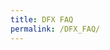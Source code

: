 ```yaml
---
title: DFX FAQ
permalink: /DFX_FAQ/
---
```


<!-- This page contains the most frequently asked questions about DFX.swiss. Please note that this page is a community page maintained by the community and not by DFX itself.

## General questions

### Will I receive an overview of all transactions, including fees that I have made with the Decentralized Finance Exchange during the year?

Yes, you can get a transaction overview of the DFX Services (staking, buying & selling via fiat and referral rewards).

You can choose between two options on the payment page under transaction history.

- csv format as download (cointracking compatible) and
- API for cointracking (read only API)

Important: Disable pop-up blockers!
[center\|thumb](/File:DFX_API_for_Cointracking.jpg "wikilink")

As soon as the service is available also for OnChain data, that will be
the next milestone. So feel free to follow our project progress on our
[Twitter](https://twitter.com/DFX_Swiss)-Channel.

### Can the above overview of all transactions be used for the tax office?

Yes.

### What are DeFi assets?

DeFi is the abbreviation for "Decentralized Finance." The term is
generally used to describe all applications that offer financial
services based on decentralized blockchain technology. Applications
include decentralized equities or lending. In general, DeFi assets are
all typical financial services of the conventional financial world, such
as stock trading, which can now be carried out in a decentralized
manner, i.e. without a central authority.  The DeFi-Assets, which will
be tradable with us, are assets on the DeFiChain. If you want to have a
detailed overview of the currently tradable DeFi-Assets, please have a
look at the DeFiChain homepage: [DeFiChain
DEX](https://defichain.com/dex/)

### What are DeFi assets? Are additional cryptocurrencies offered?

DeFi assets in our context are all tokens, decentralized shares,
liquidity tokens, etc. that are tradable on DeFichain. Thus, it will be
possible to acquire all these assets through our service directly and
without any detours via bank transfer. DeFi assets and cryptocurrencies
outside of DeFichain will not be offered. Note: Note that this does not
mean liquidity pools such as DFI-BTC but liquidity tokens representing
these pools.

### Is the service available for corporate customers?

Anyone who can make a SEPA bank transfer may use our service. Therefore,
transfers from corporate accounts are also possible.

### How is the infrastructure operated, how is it secured, what redundancies are built in?

The IT infrastructure is operated by a professional provider, regularly
monitored and secured.

### How is the service protected against fraud or deception?

Fraud and deception in the financial sector is summarized as money
laundering. The company is regulated in Switzerland and complies with
all applicable laws. We are therefore obliged to use all information
available to us about the user to detect irregularities or anomalies in
the user's behavior. For example, if someone buys and sells at the same
time.

### Is there already a website?

Yes: [Decentralized Finance Exchange](https://dfx.swiss/)

### Through which platforms and wallets will the service be able to be used?

Payments will be processed via our payment page. To do this, the user
must log in there with their wallet and a signature. We plan to
integrate all wallets, i.e. both the DeFiChain app (full node) and all
mobile wallets (light wallets), into our service.

### Can I contribute to the project?

Yes, visit us on [GitHub](https://github.com/DeFiChange) or contact us
on [Telegram](https://t.me/DFXswiss) if you want to collaborate with us.

### What is the risk of regulatory hurdles preventing implementation?

There is always that risk. We work with the most reputable law firm in
Switzerland to keep this risk as low as possible.

### What is the role of the employees in the team?

As in any small start-up, each team member takes on different roles and
tasks. Currently, our main tasks are development (API, homepage and
payment), the legal work that a business model in DeFi requires, and
marketing. Here you can find more information about our team:
<https://dfx.swiss/en/about/>

### Why is my bank contacting me?

It may well happen that your bank contacts you or has rejected a
transfer to our service. This is to protect the customer, as fraud or
other criminal activities are suspected. In this case, it is advisable
to contact your bank to confirm that you are aware of where you are
transferring the money so that your bank will release the payment.

### My bank does not support weekly payments. What can I do?

Usually, every bank offers a standing order. If this is not possible,
because you tried it for example via app or via online banking, just
contact your bank or consider switching to another bank. In addition,
you can also create 4 different standing orders, each staggered by one
week, so that one standing order is executed each week.

### What does the schedule look like?

Check out our roadmap for a more detailed overview of our milestones and
goals: [Decentralized Finance Exchange
Roadmap](https://dfx.swiss/#roadmap).

### How do I contact our support or get in touch with the Decentralized Finance Exchange?

You can contact our support via our social media channels,
[Twitter](https://twitter.com/DFX_Swiss) and
[Telegram](https://t.me/DFXswiss). You can also contact us via email:
support@dfx.swiss

### What currencies are supported by our service?

We accept CHF and EUR. For transactions exceeding CHF 50,000,
alternative currencies are also accepted by arrangement. Please contact
our support: support@dfx.swiss

### Is our service also available for Cake DeFi or other providers?

Our API interface is open source and freely available to any party. Any
platform can incorporate our service without having to ask us for
permission. All that is required is that they adhere to our standards.
Thus, whether Cake DeFi or other providers will integrate our service is
out of our hands.

### Will other payment systems be offered as well?

Yes, we are already working on integrating as many widely used payment
systems as possible. We consider the introduction of other payment
systems to be essential and therefore want to enable credit card
payments in particular. Apple Pay and Google Pay will also be introduced
in the future. The next payment system that we will integrate alongside
the SEPA payment system will be credit card payments. Take a look at our
[roadmap](https://dfx.swiss/#roadmap) for this as well. With the
accepted CFP, we can now additionally strengthen our efforts and
accelerate the introduction of further payment systems.

### Is DFX regulated?

Yes. The regulation can be checked
[here](https://www.finma.ch/en/authorisation/self-regulatory-organisations-sros/sro-member-search/).
[none\|thumb\|regulation](/File:Regulation.png "wikilink")

## Step-by-Step Instruction

<big>**DFX – Your first steps**</big>

You would like to buy \$DFI and other DefiChain tokens (e.g. dBTC, dETH)
via a simple SEPA bank transfer and have them sent directly into your
wallet? We explain in three steps, how easy it is to make your
traditional bank account “crypto-fit”.

**You are not using DFX smartphone wallet yet?**

**What do you need?**

- Your smartphone
- Paper and pencil
- Your IBAN of your bank account from which you would like to do the
  bank transfer

**STEP 1: Install the app and create a wallet**

Go to your app store (Google or Apple) and install the DFX Swiss app
from DFX AG on your smartphone

[link=<https://apps.apple.com/app/id1582633093>](/File:App_apple.png "wikilink")
[link=<https://play.google.com/store/apps/details?id=com.defichain.app.dfx>](/File:App_google.png "wikilink")

**Open the app and set up your DFX wallet:**

Select "CREATE A NEW WALLET"

[400x400px](/File:01_CREATE_A_NEW_WALLET.jpg "wikilink")

Confirm and show the seed (24 words)

[400x400px](/File:03_show_24_words.jpg "wikilink")

Write down the 24 words manually on a piece of paper. These words MUST
be kept secretly and kept safely!

[400x400px](/File:04_the_24_words_1.jpg "wikilink")

Confirm the selected words to check whether the words have really been
written down

[400x400px](/File:06_words_confirm.jpg "wikilink")

Set also a 6-digit password for your wallet and confirm the password

[400x400px](/File:07_set_amd_confirm_passwords.jpg "wikilink")

**Done**, the wallet is created and ready for use. The network must be
set on "MainNet" (under balances), so that you are connected to the
correct DeFiChain network.

Initially, only DFI (UTXO) and DFI (Token) are displayed in your wallet
overview. As soon as you have made a 1st investment in other DeFiChain
assets (e.g. dBTC or dETH) with DFX, these assets will also be displayed
in the balance overview.

Side note: DST tokens include dBTC, dETH, dLTC, dDOGE, dUSDT, dUSDC.

[400x400px](/File:Dfx_en.png "wikilink")

**STEP 2: Create payment routes for the purchase of \$DFI, et cetera**

To do so, click on "Buy & Sell". A browser window opens and you will be
directed to the following page:
[payment.dfx.swiss](http://payment.dfx.swiss). In future, everything
will be possible natively within the DFX app! Enter the ref code and
agree to the terms and conditions. If you don't have a ref code yet, you
can contact us, either in the DFX Telegram Group -
<https://t.me/DFXswiss> - or via:
[contact@dfx.swiss](http://contact@dfx.swiss). It can occur on Android
devices that the browser window of the payment page does not open. In
this case, you have to go to your DFX Wallet in the Android settings and
change the default browser there, e.g. to Google Chrome.

Once you have opened the payment page, click the red "BUY" button and

[400x400px](/File:Buy1.png "wikilink")

[400x400px](/File:Buy2.png "wikilink")

Select your desired token for the buy route. For each asset or each
coin, you have to create a separate buy route related to different
payment purposes, if you want to purchase the respective asset.

Link the selected buy route with your IBAN

[400x400px](/File:Buy3.png "wikilink")

Enter and save the IBAN of your bank account from which you want to
transfer funds to DFX. You will now receive a payment purpose for the
respective buy route (different for each DeFiChain asset!). Buy routes
can be created and deleted anytime! If a transfer has already been made
with the associated payment purpose, this is stored in our system, even
if the buy route has been deleted afterwards.

[400x400px](/File:Buy4.png "wikilink")

**STEP 3: Your first purchase via SEPA bank transfer**

Open your online banking and transfer funds to the DFX bank account
(bank details below) via a SEPA bank transaction including the payment
purpose of the associated DeFiChain asset. DFX's bank details are:

*Remittent: DFX AG*

*IBAN: CH68 0857 3177 9752 0181 4*

*BIC: MAEBCHZZ*

*Purpose of payment: "Enter the purpose of payment of the associated
DeFiChain asset here"*

*Address: Bahnhofstrasse 7, 6300 Zug, Switzerland*

Lean back and wait for the money arriving at DFX to be processed and
transferred into your DFX smartphone wallet. Furthermore, you can
regularly invest in \$DFI & Co. by setting up a standing order in your
online banking using DCA (Dollar Cost Averaging).

**Please note that only deposits UP TO EUR 900 are KYC-free. For amounts
over EUR 900 you have to go through our full KYC process! Transfers over
900 EUR without completed KYC will be automatically returned!**

Enjoy the DFX service!

### Create second wallet address (e.g. for company accounts)

Create a second wallet address that you can easily manage in parallel
with your first wallet address. This can either be for your company, if
you have already created a private wallet, or for another family member.

Open your wallet and select the "Switch" button in the upper left
corner.

[240px](/File:Second_walletadress-1.jpg "wikilink")

Now select "Create wallet address".

[240px](/File:Second_walletadress-2.jpg "wikilink")

Now you can easily switch back and forth between your two wallets using
the "Switch" button.

[240px](/File:Second_walletadress-3.jpg "wikilink")

Now click the "Buy, Sell & Staking" button on your new wallet address,
which will redirect you to the payment page.

The further steps are identical to the creation of your first wallet.
You can now enter all data individually and independently of your first
wallet address and, for example, verify your company wallet with DFX.

If you want to link the second wallet address to your first one, you can
easily do so by making a purchase on your second wallet address with the
same IBAN that you used to make a purchase on your first wallet address.
This way, the user data of your first address will automatically be
stored at the second address. It is only important that you buy and not
sell and that you do this with the same IBAN that is also stored at your
first address.

## User-relevant questions & KYC process

### Who is authorized to use our service?

The service can be used by anyone who can make a SEPA transfer to
Switzerland, because the company is registered in Switzerland. SEPA is a
European payment system supported by practically all banks in European
countries. However, we plan to add credit cards and other payment
options later. The CFP approved by the Masternodes will help us to
integrate other payment systems faster.

### Up to what limit is the service KYC free?

The service can be used up to CHF 1000 or € 900 per day or CHF 100,000
or € 90,000 per year without any KYC process.

### Is a KYC process still offered? What happens if I want to invest more than 1000 CHF or 900 € per day or if I exceed the annual limit?

Yes, as soon as you exceed the above mentioned limit, a KYC process will
be required. We recommend that our customers first perform a small test
transaction in order to get familar with the service and how it works.
After the first successful transaction, the option of personal
verification (KYC) in the app will be available.

### Does the calendar year or one year from my first transfer count for the annual cap at which one can freely invest KYC?

The calendar year counts. However, it should be noted that bank
transactions are also KYC-free only on weekdays and to a maximum of 1000
CHF or 900 € per day. Therefore, it takes about 140 days anyway (100
transactions in total in 20 weeks; 1 transaction per business day) until
you have used the full transaction volume KYC-free. For example, it is
possible to invest CHF 200,000 KYC-free with one transaction per
business day if this is split evenly over two fiscal years.

### What is AML information?

AML stands for "Anti Money Laundering" and aims to combat money
laundering. Therefore, every financial intermediary is obliged to ensure
the monitoring and compliance with the applicable money laundering laws,
mostly through an AML compliance officer.

### What customer information is provided by the Decentralized Finance Exchange to comply with AML regulations?

We are required to provide the information that a customer leaves
through a transaction to our business account through their IBAN to the
participating banks. Through the IBAN, the associated name and address
of this person becomes visible.

### How or what happens to your data at the Decentralized Finance Exchange?

First, we store a route with your legacy address (your blockchain
address) (Ex. of a route: Legacy address XY exchanges from EUR to DFI).
This makes it possible to run a savings plan through a bank standing
order, so our API can match the information and allocate your money to
your wallet at the end. In addition, all completed transactions are
stored to allow the later creation of tax overviews or a transaction
history.

### Which countries are currently not (yet) able to use the service?

Countries where SEPA transfers are not possible are initially excluded
from our service until credit card payments are integrated.

## Step-by-Step Instruction KYC Process

[800px](/File:KYC_EN.jpg "wikilink")

Do you want to deposit or withdraw more than €900 per day with DFX? Here
we guide you through the identification process (KYC = Know Your
Customer) to increase your limit. There are several steps involved.

First, access your personal DFX.swiss payment page with the DFX Wallet
via "Buy, Sell & Staking".

<u>Attention IOs users</u>: Make sure that you set Safari as your
default browser for the subsequent AutoIdent: [alt=AutoIdent with IOs -
use
Safari\|center\|400x400px](/File:AutoIdent_-_Safari_EN.png "wikilink")

<big>**Step 1: User Data**</big>

[800px](/File:User_Data_priv.jpg "wikilink")

Before you can increase your limit, you have to enter all user data.

<u>Tip</u>: Since you will receive an SMS to your cell phone in the next
steps, please check your cell phone number again. Otherwise you will not
be able to receive SMS. Also check your email address, as this is also
necessary.

<big>**Step 2: Increase limit**</big>

[800px](/File:Limit_up.jpg "wikilink")

After you have entered your personal data on the payment page, you can
increase deposit limit. To do this, click on the red arrow pointing
upwards.

<big>**Step 3: Legitimation**</big>

[800px](/File:Chatbot_en.jpg "wikilink")

Here you will receive a SMS to your mobile phone number stored in your
personal data (1. request code, 2. enter code). After that, the chatbot
of our KYC service provider (KYC Spider) starts on the payment page. The
chatbot guides you through some questions (e.g. how much to invest). At
the end of the chat, you can exit the chatbot.

INFO: Your DFX KYC status is now in process (chatbot).

<big>**Step 4: Online Identification**</big>

[800px](/File:KYC_ENGLISH_PRIV.jpg "wikilink")

After the successful completion of the chatbot, you will be redirected
to the online identification procedure in the same window on the payment
page. There, you have to prove your identity with the help of a legal
identification document.

**Important**: Only passport is accepted. In case you are citizens of
Schengen area an ID cards might work. Social Security Numbers or
driver's licences are not accepted.

INFO: Your DFX KYC status is now in process (online-identification).

Hint: If the process does not start or you want to continue after an
interruption, please click on the red "refresh" arrow.

<big>**Step 5: Video-Ident process**</big>

[800px](/File:Videoident_en.jpg "wikilink")

The last step is a Video-Ident procedure, to which you are redirected
via the red arrow on the payment page. There, a real person verifies
your identity in a video chat. A legal identification document is
required as well again.

HINT: This step may be omitted if the online ident procedure was already
successful (step 3).

INFO: Your DFX KYC status is now in process (video-identification).

<big>**Step 6: Identification competed**</big>

[800px](/File:KYC_ENGLISH_completed.jpg "wikilink")

When the identification is successfully completed, the status is set to:
Verification completed. Additionally, you receive a confirmation email
from DFX, that the verification is completed.

Now everything is o.k., and you don't have to do anything else. It is
only processed internally. Once this process is completed, your deposit
limit jumps to 90'000 EUR.

HINT: Also important, if you are not happy with your deposit limit of
90'000 EUR, just click the "Increase deposit limit" button again and
enter your desired amount. For this, you'll need to provide additional
information where the funds are coming from and upload a document to
prove the origin of the funds.

Thank you for your confidence in DFX. Feel free to contact us with any
further questions and send a message to
[support@dfx.swiss](http://support@dfx.swiss).

## Step-by-step instruction KYC-Process/Onboarding business accounts

[800px](/File:KYC_ENGLISH_B2B_title.jpg "wikilink")

Corporate clients are close to our hearts at DFX, in particular, and in
order to deliver on our promise to fully verify corporate clients within
1 day, the following steps must be taken.

<big>**Step 1: Creating business wallet**</big>

First, the company must create its own DFX Wallet, which is used
exclusively for commercial purposes. To do this, the DFX Swiss app can
be downloaded from the [App
Store](https://apps.apple.com/app/id1582633093) or [Google Play
Store](https://play.google.com/store/apps/details?id=com.defichain.app.dfx).
After the installation [creating the
wallet](/https://defichain-wiki.com/wiki/DFX_FAQ_EN#Step-by-Step_Instruction "wikilink")
you can access our payment page via the 'Buy & Sell' button in the
balances overview in the wallet.

First, access your personal DFX.swiss payment page with the DFX Wallet
via 'Buy, Sell & Staking'.

<u>Attention IOs users</u>: Make sure that you set Safari as your
default browser for the subsequent Auto-Ident:

[alt=AutoIdent with IOs - use
Safari\|center\|400x400px](/File:AutoIdent_-_Safari_EN.png "wikilink")

<big>**Step 2: Filling out user data**</big>

[800px](/File:KYC_ENGLISH_B2B_user_data.jpg "wikilink")

Before the company can be verified, all user data must be entered.
IMPORTANT: The account type has to be a 'Business Account' in the
drop-down menu at the top. In case of a sole proprietorship, 'Sole
Proprietorship' must be selected. In the Personal Information, the data
of an employee or owner of the company who has authority, must be
entered. This must also be confirmed by a document later on (e.g. an
extract from the Commercial Register or the company's Articles of
Association). In the organization section, the company's data must be
entered. Then click on the 'Save' button below to save the data.

<u>Hint</u>: You will receive a SMS to your cell phone, so please
double-check the mobile number again. Otherwise you will not be able to
receive the SMS to start the verification process. Also check your email
address, as this is also necessary.

<big>**Step 3: Starting verification**</big>

After entering the personal data on the payment page, the deposit limit
can be increased by clicking the red arrow that starts the 1st step of
verification. Since a company account needs to be verified and not an
individual, Swiss authorities require documents that confirm the
authority of the verified person and the ownership structure of the
company. These can be an excerpt from the commercial register, a copy of
the company's articles of incorporation or bylaws, for instance which
can be uploaded. Simply click on the red arrow pointing upwards in the
field 'Your limit' in the user data on the payment page.

[400x400px\|center](/File:Upload_en.png "wikilink")

<big>**Step 4: Chatbot questions**</big>

[800px](/File:Chatbot_en.jpg "wikilink")

A SMS is sent here to your mobile phone number stored in the personal
data (1. request, 2. enter). After that, the chatbot of our KYC service
provider (KYC Spider) starts within the payment page. The chatbot will
guide you through some questions (e.g. how much you wish to invest).
Please fill them out truthfully.

The chatbot can be terminated at the end of the chat. INFO: The DFX KYC
status is now in process (chatbot).

<big>**Step 5: Online identification**</big>

[800px](/File:KYC_ENGLISH_PRIV.jpg "wikilink")

After the successful completion of the chatbot, you will be redirected
to the online identification procedure in the same window on the payment
page. The Online-Ident procedure, in which you prove your identity with
the help of a legal identification document. Only passports and, if
applicable, identity cards (ID) are accepted in the Schengen area. INFO:
The DFX KYC status is now in process (online-identification).

<u>Hint</u>: If the verification is interrupted, the verification can be
resumed at the same point in the process by clicking the round arrow in
the user data in the 'Your Limit' field on the payment page.

<big>**Step 6: Video identification**</big>

[800px](/File:Videoident_en.jpg "wikilink")

The last step is a Video-Ident procedure. The video-ident procedure is
only started if the online-ident procedure was not sufficient. The
Video-Ident procedure can also be accessed via the round arrow in the
user data. A real person verifies the identity in a video chat there. A
legal identification document (passport or ID card) is also required for
this step. NOTE: This step may be omitted if the Online-Ident procedure
has already been successful (step 5). This may occur in some cases, e.g.
if the identification document has not been clearly photographed.

INFO: The DFX KYC status is now in process (video identification).

<big>**Step 7: Identification completed**</big>

[800px](/File:KYC_ENGLISH_completed.jpg "wikilink")

If the verification is completed, the KYC status on the payment page
will be changed to 'Verification completed'. Furthermore, you'll receive
a confirmation mail. The business is now permitted to trade up to 90'000
EUR per year (deposit limit). To further increase the deposit limit, you
can increase the limit by clicking the red arrow in the user data. After
that, you'll enter the desired deposit limit and you are are required to
provide further information regarding the origin of the funds and upload
documents to prove it.

Many thanks for your trust in DFX.

For any further questions or inquiries, please don't hesitate to contact
[business@dfx.swiss](http://business@dfx.swiss) .

## Decentralized stocks

### What are liquidity tokens, decentralized shares, etc.?

Check out the [Crypto
Explained](https://www.youtube.com/channel/UCEUuJuxZUb9sC9r2Xj-7UAw/featured?app=desktop)
YouTube channel for answers to these and many more relevant questions.

### Why does decentralized equity always have to be backed by double the value in DFI?

With synthetic, or artificial, products, it is important that a value is
not created out of thin air. Therefore, even with decentralized shares
on the DeFiChain, the value of the share is always deposited in DFI. Due
to the fact that these reflect the price feed of the real shares listed
on the stock exchange, extreme fluctuations can occur. We have seen this
for example with the short squeeze of Tesla (August 2020) or with the
David vs. Goliath battle of AMC Entertainment or GameStop. To ensure
that the shares are covered by value in DFI even during these extremely
rising prices, double the value of the share is always deposited. At the
same time, of course, the DFI price can fluctuate just as much.

### Who deposits the collateral behind the synthetic decentralized shares?

Every participant on the DeFiChain can deposit collateral and thus
create decentralized securities. The deposited collateral is locked on
the blockchain, making it redeemable by the token owner at any time. The
Decentralized Finance Exchange does not create its own securities, but
merely buys them on the liquid market via DeFiChain's Decentralized
Exchange (DEX).

### Where does the price for the respective share come from when the exchanges are closed?

The price is determined on the DEX by supply and demand. Suspension of
trading is always a distortion of the market, if there is no trading at
night or on holidays, there is still a supply and demand, but at that
time it is not reflected in the price. Free trading is possible on DEX
and therefore the true market price is reflected at all times. To
illustrate, if GameStop had not suspended trading in 2021, the price
would have continued to rise. However, people willing to buy no longer
had the opportunity to do so, and so the price could only fall. This
distortion of the market or suspension of trading in individual shares
would not and cannot occur on the DEX.

## Purchase process: FIAT -\> DeFiChain Assets

### How can I transfer fiat money to Decentralized Finance Exchange?

You make a transfer to invest in a DeFi asset. To do this you can use
our [payment page](https://payment.dfx.swiss/login). On this page you
will be guided through the process by defining an order to us. If
necessary you can use a referral code of a friend and on the first
transaction you will also get your own referral code to also get your
passive income through referrals. At the end of the process, you will
then need to make your desired amount via bank transfer to the IBAN
provided there. You can find detailed step by step instructions for the
purchase here: [step by step
instructions](https://defichain-wiki.com/wiki/DFX_FAQ_EN#Step-by-Step_Instruction).

### What is the purchase process once I make my transfer to Decentralized Finance Exchange?

We collect the incoming buy orders and execute them 1x a day in the
beginning, more often as the buy volume increases. Thus, we exchange the
customer funds closed as a total amount in BTC and transfer them to
DeFiChain Wallet. There, the DEX is used to exchange into the different
assets and finally these assets are transferred to the individual wallet
addresses of the customers/clients.

### How do I set up a split of the investment in the different assets if I make deposits via a standing order with my house bank?

Once you have made an investment in a certain asset, you can create a
savings plan on this asset by repeated transfers (standing order) with
the correct purpose. As soon as you want to save on new assets, you
simply repeat the process for that asset and then set up a standing
order with your bank again.

### Will the purchased assets be transferred directly/automatically to my DefiChain address?

Once they are purchased from us, they will be directly and automatically
transferred from us to your DeFiChain Wallet address, yes.

### Can this service be integrated directly into my DeFi wallet (another redundant wallet if necessary) so that the transaction is from my bank account to my own wallet?

The plan is to integrate the service as a possible payment provider at
the different wallets (Light wallet, Mobile wallet, DeFiChain wallet/app
as well as other wallets in the future). However, this does not mean
that the transfer will go directly to your wallet, because we need to
exchange the fiat money into your desired asset first, and then send it
to your wallet. So, as with any service provider, you have to trust the
service provider during the time of service provision. Advantage, after
that you are in full control of your DeFi assets.

### Where do you get the DFI liquidity from?

We don't need liquidity, as we directly buy the assets using the money
provided by the clients. We exchange fiat money first into Bitcoin, then
into DFI or the respective assets available on DeFiChain. After the
trade is completed, the assets are transferred to your wallet address.

### What exchange rate is used for the purchase?

We can only guarantee the exchange rate we get at the moment we make the
transfer. This will always be as soon as possible after your deposit,
and always within one business day of receiving the funds. This gives
you sometimes an advantage (at lower rates) and sometimes a disadvantage
(at higher rates), but if you have a savings plan running, the
fluctuations due to regular execution are negligible. We pass the
received exchange rate 1 to 1 to you plus the fees.

### When will I see my assets in my wallet?

As soon as we have exchanged your funds, we directly make the
transaction to your wallet. The time when you see them in the wallet
depends primarily on the blockchain. Once the transaction is recorded in
the blockchain, you will be notified and provided with the transaction
hash and block number.

### Why does my bank charge fees for SEPA transactions to Switzerland?

SEPA is a payment network in which transactions can be processed free of
charge. A few banks do not adhere to this agreement and still charge
fees for SEPA transactions to Switzerland. This is extremely customer
unfriendly and we recommend the affected persons to close the bank
account at such a bank in protest. Alternatively, it is also possible to
transfer the money first to a normal bank and then to DFX. With banks
like Revolut, for example, transactions usually work very reliably.

Known customer-unfriendly banks that charge extra fees for foreign
transactions:

- Bank Austria

### Are real-time transactions supported?

Yes, SEPA Instant purchases can be made. Processing takes a few minutes.

You want to BUY DeFiChain assets and have them in your wallet
IMMEDIATELY? No problem. With the new SEPA Instant Integration at DFX
you have everything in your wallet in a few minutes after sending the
transfer. 24 hours a day, 7 days a week, 365 days a year

**How does it work?**

Easy! Use your existing purchase routes, or create a new purchase route
and send your transfer with the reference to the DFX SEPA
instant-enabled bank account.

**Where can I find the bank details for the instant?**

Just click on Buy & Staking in the app and scroll to the bottom. Please
note that you can only use this service if your bank offers SEPA instant
transfers

The procedure is very simple and user-friendly:

- Instead of the existing IBAN: CH68...
- simply use the new IBAN: LU11 6060 0020 0000 5040.
- BIC: OLKILUL1
- Same purpose from your purchase route (hashcode).

[Here](https://docs.google.com/spreadsheets/d/1mnq_54_5TGNyRbL9omEffuSuIaDjM7wjZj4COIcjuwo/edit#gid=0)
is a list (Google Sheet) of all banks known to DFX (with no guarantee)
as to whether they support SEPA instant in principle.

**Can my bank account transfer in real time?**

Are you unsure whether your bank offers SEPA instant transfers?

You can check it via the following link:
\<[click](https://www.ibancalculator.com/iban_validieren.html)\> .

FYI: Banks in Switzerland hardly offer SEPA Instant.

## Sales process: DeFiChain Assets -\> FIAT

### Who buys the Reward DFI that you pay out in FIAT?

Reward DFI are the DFI that someone gets from
Staking/Masternode/Liquidity Mining and exchanges directly into FIAT
through our service. We exchange the DFI into dBTC through the DEX
first. From there, these are given into the DEX pool. Buyers are thus
the people who either do arbitrage after we exchange a larger amount, or
those who exchange into DFI via DEX at that time.

### What is the process if I want to sell e.g. DFI in the amount of 100.000€ in Fiat?

You log in to our payment website to see in the dashboard what amounts
you are allowed to transfer per day. Without KYC process, the maximum
transaction per day is 1000 CHF or 900€. If you want to exchange a
larger amount at once, click on "Increase Limits" and you will be
redirected to a full KYC process, which basically works the same as on
all other crypto exchanges. After successfully completing the KYC
process, the dashboard display will change and you will be able to
execute transactions within higher limits. The selling process is the
same as any other sum. You transfer the asset to the Decentralized
Finance Exchange via a blockchain transaction and then get paid the EUR
amount to your deposited bank account fully automatically. If there are
any queries from the bank due to the high sums, the Decentralized
Finance Exchange team will be happy to provide advice. For sums over
50.000€ the consultation can also be done before the execution of the
trade. For this you are welcome to contact the support:
support@dfx.swiss

### Where does the liquidity come from for sales with larger sums, e.g. over 100,000€?

The necessary liquidity for exchanges in Bitcoin is covered by the DEX
of DeFiChain and the liquidity to exchange from Bitcoin to Euro is
guaranteed by centralized crypto exchanges we cooperate with.

### Where can I see the exchange rates?

Transparency is very important to us. From there, the respective
exchange rate will be viewable. There will also be an overview where you
can see all your transactions, including the corresponding exchange
rates.

As the DEX is relevant for the transactions, have a look on DEX in
[Defiscan.live](https://defiscan.live/dex) or also on [Defichain
Analytics](https://www.defichain-analytics.com/).

### Which banks are accepted for sales at DFX?

Due to banking regulations, we only accept bank accounts from the
following jurisdictions for sales made through DFX:

[400px\|center](/File:Banken_Land.png "wikilink")

## Sales process at DFX Step-by-Step

##### Step 1: Open your payment page

In the App select \<Buy & Sell\>. Confirm with your personal PIN. You
will be forwarded and logged in automatically to your personal DFX
payment page.

##### Step 2: Create your Selling Route

[400x400px\|alt=DFX Payement Page\|center\|DFX Payement Page - select
`<sell>`](/File:DFX_Payment_page.jpg "wikilink") On the payment page
select `<Sell>` and push that button. Ensure that you allow pop-ups in
your browser for DFX. In case you have no user data filled, you have to
complete all data. This is required that DFX can transfer FIAT to your
bank account.

[400x400px\|center](/File:Sell2_en.png "wikilink")

In case you have already everything filled a pop up opens for the new
selling route

[400x400px\|center](/File:Sell3_en.png "wikilink")

Select the FIAT currency you like to receive. Currently, CHF and EUR are
available. Other currencies are still in progress.

Enter the IBAN of your account where you like to receive your FIAT
money.

Klick on `<save>`

Now, a selling route only for you is defined. You have to the pair
`<IBAN-Fiat currency>` now in this route a dedicated DefiChain deposit
address.

[400x400px\|center](/File:Sell6_en.png "wikilink")

As soon as this address receives any \$DFI, the selling process is
automatically triggered. By clicking on the created selling route again,
all details of the route are displayed:

[400x400px\|center](/File:Sell5_en.png "wikilink")

You can also click the 'COPY DEPOSIT ADDRESS' button to copy it to the
cache.

##### Step 3. Sell \$DFI

Send only \$DFI from any DefiChain address only \$DFI the the deposit
address Use best DEX info on price estimates ahead of sending the \$DFI.
Paste the deposit address in the field of recipient address, when you
send the amount of DFI that you want to sell:

[400x400px\|center](/File:SendDFI_en.png "wikilink")

As soon as the \$DFI are on your deposit address, the selling process is
started.

Within this selling process you receive 3 confirmation emails.

1.  Confirmation that we have received you funds on your deposit address
2.  Confirmation that we have sold are sold your funds on the DEX
3.  Confirmation that your money has left the DFX bank account

**Please note that only sales UP TO 900 EUR are KYC free. For amounts
over 900 EUR you have to go through our full KYC process! DFI
transactions over 900 EUR without completed KYC will not be processed!**

## Staking at DFX

### General information about Staking and step-by-step instructions. See [here](https://defichain-wiki.com/wiki/DFI_Staking_at_DFX)

You must have completed KYC to participate in DFX Staking. DFX Staking
runs in batches. The batches are individual for four weeks each. A
minimum investment of 100 DFI applies to each staking route. No fees for
your individual first month, 12.5% fee on your rewards starting your 2nd
month rewards are paid out daily at 10am CET.

Click on the staking button on the payment page.

[400px\|linkt=<https://defichain-wiki.com/wiki/File:ButtonStaking.png>](/File:ButtonStaking.png "wikilink")

Decide your investment strategy for the rewards to be obtained ...

[400px\|link=<https://defichain-wiki.com/wiki/File:ButtonStaking.png>](/File:RewardsE.png "wikilink")

... and how you want to proceed with your existing investment capital.

For both the rewards and the ongoing investment you can decide whether
to reinvest, post to the wallet or pay out at the end of the batch.

[400px\|link=<https://defichain-wiki.com/wiki/File:Reinvest-wallet-bankaccount.png>](/File:Reinvest-wallet-bankaccount.png "wikilink")

If you have already created a payout address, you will find it in the
dropdown. Otherwise you have the possibility to enter your bank
information here.

[400px\|link=<https://defichain-wiki.com/wiki/File:Sellingroute.png>](/File:Sellingroute.png "wikilink")

Send DeFiChain assets of your choice (DFI, dBTC, ... ) worth at least
100 DFI to your staking address. You can edit your staking route at any
time.

[400px\|link=<https://defichain-wiki.com/wiki/File:Routedetails.png>](/File:Routedetails.png "wikilink")

Staking reward payout settings can be changed anytime. ATTENTION: Change
of reward payout settings will be active only in the new batch after the
current batch expires after 28 days. Reward payout settings of the
current batch must be selected correctly when creating the staking
route.

## OpenSource data

### Where can you find your open source code?

Feel free to check out our [GitHub](https://github.com/DeFiChange) Repo.

### What software do you develop and is it really all open source?

We have several areas.

1.  Website
2.  Backend infrastructure of the Decentralized Finance Exchange
3.  API between the Exchange and the user software
4.  User Software

The website is open source under a Creative Commons CC BY-SA 4.0
license. The backend of the Decentralized Finance Exchange cannot be
easily published for security reasons and therefore remains the property
of the company. The API and user software is developed under MIT license
and published on [GitHub](https://github.com/DeFiChange).

## Fees

### What happens to the fees if the user does not use a reflink?

The money goes into a separate account and the revenue from the fees is
used exclusively for marketing, such as Facebook Ads.

### What are the purchase fees with you?

The fees for purchases via DFX are staggered as follows and depend on
whether a referral code or link is used.

|                  | Fee without referral | Earnings ref-code provider | Fee ref-code receiver/customer | Discount ref-code receiver | DFX earnings | Transaction volume |
|------------------|----------------------|----------------------------|--------------------------------|----------------------------|--------------|--------------------|
| Referral-stage 1 | 2.90%                | 0.10%                      | 2.00%                          | 0.90%                      | 1.90%        | \<5000 EUR         |
| Referral-stage 2 | 2.90%                | 0.25%                      | 2.15%                          | 0.75%                      | 1.90%        | \<5000 EUR         |
| Referral-stage 3 | 2.90%                | 0.50%                      | 2.40%                          | 0.50%                      | 1.90%        | \<5000 EUR         |
| Referral-stage 1 | 2.65%                | 0.10%                      | 1.75%                          | 0.90%                      | 1.65%        | 5000 - 50'000 EUR  |
| Referral-stage 2 | 2.65%                | 0.25%                      | 1.90%                          | 0.75%                      | 1.65%        | 5000 - 50'000 EUR  |
| Referral-stage 3 | 2.65%                | 0.50%                      | 2.15%                          | 0.50%                      | 1.65%        | 5000 - 50'000 EUR  |
| Referral-stage 1 | 2.40%                | 0.10%                      | 1.50%                          | 0.90%                      | 1.40%        | \>50'000 EUR       |
| Referral-stage 2 | 2.40%                | 0.25%                      | 1.65%                          | 0.75%                      | 1.40%        | \>50'000 EUR       |
| Referral-stage 3 | 2.40%                | 0.50%                      | 1.90%                          | 0.50%                      | 1.40%        | \>50'000 EUR       |
| Referral-stage 1 | 2.30%                | 0.10%                      | 1.40%                          | 0.90%                      | 1.30%        | \>100'000 EUR      |
| Referral-stage 2 | 2.30%                | 0.25%                      | 1.55%                          | 0.75%                      | 1.30%        | \>100'000 EUR      |
| Referral-stage 3 | 2.30%                | 0.50%                      | 1.80%                          | 0.50%                      | 1.30%        | \>100'000 EUR      |

Fee structure incl. referrals for retail investors

|                  | Fee without referral | Earnings ref-code provider | Fee ref-code receiver/client | Discount ref-code receiver | DFX earnings | Transaction volume |
|------------------|----------------------|----------------------------|------------------------------|----------------------------|--------------|--------------------|
| Referral-stage 1 | 2.90%                | 0.10%                      | 2.00%                        | 0.90%                      | 1.90%        | 0 - 100'000 EUR    |
| Referral-stage 2 | 2.90%                | 0.25%                      | 2.15%                        | 0.75%                      | 1.90%        | 0 - 100'000 EUR    |
| Referral-stage 3 | 2.90%                | 0.50%                      | 2.40%                        | 0.50%                      | 1.90%        | 0 - 100'000 EUR    |

Fee structure incl. referrals for corporate clients

|                                             | Fees     |
|---------------------------------------------|----------|
| DEX Swap Fees for dUSDT, dUSDC, dBTC, \$DFI | 0,0%     |
| DEX Swap Fees for dUSD                      | 0,8%     |
| DEX Swap Fees for dETH, dLTC, dDOGE         | 0,6%     |
| DEX Swap Fees for any other dToken          | 0,9%     |
| Exchange rate fees for EUR transactions     | 0.0%     |
| Exchange rate fees for non-EUR transactions | 1.0%     |
| TOTAL                                       | 0 - 1.9% |

Additional fees

A detailed overview of our fee structure can be found in our terms and
conditions: <https://dfx.swiss/en/terms/> .

### What are your selling fees?

|                                             | Fees        |
|---------------------------------------------|-------------|
| DFX AG                                      | 2.9%        |
| DEX Swap fees for \$DFI                     | 0.0%        |
| DEX Swap Fees for dUSD                      | 0.5%        |
| DEX Swap Fees for any other Coin            | 0.3%        |
| DEX Swap Fees for dETH, dLTC, dDOGE         | 0.6%        |
| DEX Swap Fees for any other dToken          | 0,9%        |
| Exchange rate fees for EUR transactions     | 0.0%        |
| Exchange rate fees for non-EUR transactions | 1.0%        |
| TOTAL                                       | 2.9% - 4.3% |

Sales fees

A detailed overview of our fee structure can be found in our terms and
conditions: <https://dfx.swiss/en/terms/> .

## Questions regarding the CFP (Community Fund Proposal)

### What happens when someone washtrades to generate the CFP distribution?

All trades made by our company will be publicly viewable and trackable
on the blockchain at the outset. Wash trading can be quickly identified
and will not be counted by us as real trading.

### Why don't we take outside funders into the project or borrow the money from the bank instead of a CFP?

External financiers usually see crypto companies as a money pit, but
therefore always want to earn the maximum from it. Since we ourselves
are deeply convinced of DeFichain and its success, we want to primarily
make the project grow for the long-term benefit of all. We want to avoid
this conflict of interest. Additionally, support from the CFP makes
extreme sense when the entire community can exchange from fiat to DFI
for 1% fees with no effort.

### What is meant in the CFP by "The backend of the Crypto Exchange cannot simply be published like this for security reasons and therefore remains the property of the company"?

Software that is developed for user interaction is always open source
and freely available. This ensures that the idea can be copied by
someone else at any time and that security vulnerabilities can be
identified for users. The company also owns software that is used
exclusively for internal processing such as monitoring transactions for
specific irregularities. This software does not interact with the user
and is not made public. However, we are looking into alternatives in
order to be able to use more open source software internally from the
beginning.

### Where can I find support? How do I contact Decentralized Finance Exchange?

You can always contact us with any questions via our
[Telegram](https://t.me/DFXswiss) group. Additionally, a wiki for
improvement suggestions is planned, we will keep you updated on this in
the Telegram group and on [Twitter](https://twitter.com/DFX_Swiss).

### What is tradable via Decentralized Finance Exchange?

All liquid assets and tokens implemented on the DeFi chain will be
tradable. Our team is working as hard as possible to integrate new
potential assets into our service as soon as possible. You can find an
overview
[here](https://defichain-wiki.com/wiki/Decentralized_Finance_Exchange#Welche_DeFi-Assets_sind_handelbar_bzw._.C3.BCber_die_Decentralized_Finance_Exchange_erwerbbar.3F).

### What products are currently part of the Decentralized Finance Exchange family?

Everything that is currently tradable on DEX.

### What is our vision?

Check out ["About us"](https://dfx.swiss/en/about/) on our website.

### Are there any limits? Deposit/withdrawal, maximum possible investment in an asset?

As long as the client has gone through a regular Know your Customer
(KYC) process, there is no limit on transactions. If you have not done a
KYC so far and the withdrawal amount exceeds the daily limit of 900 € or
1000 Swiss Francs, you will automatically be asked to go through a KYC.

### How much money and time has already been invested in the project?

On the development side, we have a whole team that sacrifices many hours
of their free time to develop the software. People who don't do things
for money, but work hard for hours out of love and conviction to realize
our vision. With the CFP accepted, we now have the certainty that we can
access funds from the DeFiChain Community Fund IF we settle a purchase
volume of 100000 DFI through the Decentralized Finance Exchange in the
1st stage. Unfortunately, we cannot give exact details about the costs,
but we can reveal that we are working with the most reputable Blockchain
law firm in Switzerland, with an hourly rate of 600 CHF per lawyer. The
costs incurred to date for legal advice, registration of a Swiss AG,
etc. already amount to a six-figure sum and are being pre-financed by
us.

## DeFi & DeFiChain

### What is DeFi?

DeFi is an acronym for Decentralized Finance. DeFi describes the
possibility of financial applications (lending, stock trading, etc.) not
being carried out by a trusted 3rd party, but instead using blockchain
technology. Hereby, all people around the world get access to financial
services without being exposed to a third party risk due to
decentralization.

### What DeFi services are available?

Basically anything that a centralized bank or financial service provider
offers can be decentralized. Probably the best known and most common
service is the issuance of money, see Bitcoin for example. Other
applications include investment and lending, and many more.

### What is a blockchain for DeFi?

DeFi services are built on blockchain technology. A DeFi blockchain was
created precisely for these DeFi services, with emphasis on optimal
infrastructure for speed , access, security, etc.

### What is DFI?

DFI is the native token of the DeFiChain blockchain, comparable to Ether
on the Ethereum blockchain. It is required to execute transactions and
smart contracts. In addition, transaction fees are calculated in DFI and
DFI is used for management (governance).

### What is the DeFiChain app/wallet?

The DeFiChain Wallet or App is the wallet developed by the DeFiChain
Foundation and used to interact with the DeFiChain Blockchain. It is a
soft wallet and is a safe place to store your DeFiChain assets because
the user has full control over their wallet by holding the Private Key
to the wallet. Furthermore, this wallet is a full node for security
reasons, which means that the blockchain must always be fully
synchronized and thus downloaded in order to use the wallet or make
transactions. More information about DeFichain and the wallet can be
found [here](https://defichain.com/). In addition, it is necessary to
have such a wallet set up in order to use our service. Besides the
wallet/app of the DeFiChain Foundation, there will be other wallets with
which our service can be used.

### Where can I learn more about the DeFi blockchain and DFI?

You can learn more about DeFi blockchain and DFI on their [official
website](https://defichain.com/). You can find more information on: 
[DeFiChain Explained](https://defichain-explained.com/) and Santiago
Sabater's YouTube channel
[CryptoExplained](https://www.youtube.com/channel/UCEUuJuxZUb9sC9r2Xj-7UAw).

### What are the DFI network fees?

0.2 DFI maximum currently per transaction. You can find more detailed
information at the community project [DeFiChain
Analytics](https://www.defichain-analytics.com/) by Daniel Zirkel:

### How do I start investing in DeFi assets?

The start is very easy via the [Decentralized Finance
Exchange](https://dfx.swiss/). You can find more information
[here](https://dfx.swiss/#explain).

### What makes Decentralized Finance Exchange unique?

The Decentralized Finance Exchange stands for simplicity and great
usability, so you can easily join the DeFiChain ecosystem and invest in
DeFi assets on DeFiChain. Thereby, it is unique that you as a user don't
have to go through any KYC process\* and you can make non-stop (24/7)
investments with us or there are no trading hours as with usual
exchanges. It should also be noted that you are in full control of your
assets at all times, as we do not manage client funds (non-custodial)
and you store your assets in your own wallet.

\*Note that a KYC process is required if the daily cash inflow exceeds
1000 CHF or 900 Euros. The annual limit above which KYC is required is
100,000 CHF or 90,000 euros. See also questions/answers on the
[User-relevant questions & KYC
process](https://defichain-wiki.com/index.php?title=Decentralized_Finance_Exchange#Nutzer-relevante_Fragen_.26_KYC-Prozess)
section.

### Which DeFi assets are tradable or purchasable via the Decentralized Finance Exchange?

Here you can see a screenshot from our [payment
page](https://payment.dfx.swiss/login) where you can place buy orders.
All assets shown there are tradable. [center\|thumb\|Buying process on
the Decentralized Finance Exchange - Asset
selection](/File:Bildschirmfoto_2021-07-24_um_10.23.42.png "wikilink")

## Referral-Program

### Do you have an affiliate program?

Yes, we do and you can build additional passive income through your
affiliate/referral link.

### How does it work?

1.  Share your referral code with other people
2.  They will pay 0.5% less transaction fees (2.5% instead of 3%)
3.  You passively generate 0.5% on all investments of the people who use
    your referral code

Example: So you earn 5€ per 1000€ investment

1.  Your rewards will be paid directly to your wallet at the end of each
    week.

! Please note that you can't enter your own ref-code because this is a
referral program.

### How does the referral program work?

When you make your first transaction through us or when you complete
your first savings plan, you will be assigned a referral link. If you
forward this link and it is used in a transaction execution by investing
in one of our offered DeFi assets, you will be paid 0.5% of the
transaction volume on a weekly basis.

### How do I use a referral link?

In the payment process on our Payments page there is the referral
link/code input field.

### What happens if my friend forgets to enter his/her referral link/code? Can I still get a referral bonus?

Unfortunately, no. However, if it is a savings plan, he or she can
include your referral code in the next standing order for a savings plan
in the reason for use to get a bonus.

### Is there a limit to the number of referrals for which I can receive a bonus?

No, we want you to convince as many friends as possible to use our
service. Both sides benefit from the referral program:

1.  Your friend saves 0.5% of the transaction fees on the purchase
    volume of DeFi assets
2.  You receive this 0.5% of transaction fees as a bonus when your
    referral code is used.

### Is there a limit to the referral bonus payout?

Yes. In summary, our referral program pays users 0.5% on the purchase
volume that has been purchased through the user's referral link by a new
user. The referral program has an upper limit of 100'000 CHF purchase
volume per user or the equivalent in any other offered currency. This
means that the referral program is only valid up to a total referral
bonus of 500 CHF per user: 100000 CHF \* 0.5% = 500 CHF. If the purchase
volume of a user exceeds 100000 CHF, which was transacted over this
Referral left, no more bonus is paid out. The number of users recruited
through referral links is unlimited. Furthermore, the referral program
can be changed or terminated at any time without giving reasons. There
is no right to continuous referral bonus payments in case of termination
of the referral program.

### How much do I earn with the referral program?

As soon as your Ref-Code is used, it will be noted in our system with
the respective trading volume. At the end of the week you will receive
0.5% of the trading volume generated by your Ref-Code in DFI paid out to
your wallet.

### What happens to the 0.5% in fees if no ref-link was used?

The 0.5% in fees goes into the marketing budget to get even more
exposure and capital into the DeFichain ecosystem.

### When do I get paid the bonuses from the referral program and how?

Weekly 0.5% of the trading volume transferred via your referral code is
paid out to your wallet in DFI.

## Privacy, Security & Legal

### Can I use the service anonymously?

No! We use your name and address from your bank transaction, as we are
legally required to do so as a Swiss corporation and must comply with
AML (Anti-Money-Laundering) Regulation. However, up to 1000 CHF trading
volume per day, no KYC (Know-your-Customer) process is required, your
SEPA bank details are sufficient for trading DeFi assets.

### Is your service even legal? How can you offer your services to a customer without the customer having to verify himself?

The customer makes a bank transfer and since he is verified with the
bank, we can do without the verification. This procedure is not possible
in Germany, but our head office is in Switzerland and as long as the
Swiss AML laws are followed, business can be done without registration
or verification of customers. Moreover, it is a common business model in
Switzerland: [see Relai](https://relai.ch/). So in conclusion, YES our
service is legal.

### How transparent is the Decentralized Finance Exchange?

Transparency is very important to us. We publish as much information
about our trades as possible to be able to build trust, but at the same
time we must always preserve the privacy of our users.

### Will customer data be sold?

No, we will never do that because we value our customers and respect
their privacy.

### Will client data be transferred to our partners?

Yes. In order to get started as quickly as possible, we have chosen to
work with existing professional providers. This will save us a lot of
time in the start-up phase and allow us to move forward faster. In the
future we will check if these services can also be provided in-house.

### Have you ever lost client money?

No, we do not store client funds (non-custodial). The assets are stored
on the customer's wallet, to which only the customer has access using
his private key.

### Is there any kind of insurance for lost funds?

There is no insurance, because we do not hold any funds of our clients
(non-custodial). We are only responsible for forwarding the acquired
DeFi assets to your wallet. Since this is an operational activity, as of
today there are also no insurance providers that cover such a service.
If you are worried about your assets, you can split the investment to
minimize the risk, for example by transferring 10 x 100 EUR instead of
1,000 EUR. This way you can make sure that our service really works with
small investment amounts.

### Does Decentralized Finance Exchange have any access to my assets?

During the buying and selling process we have responsibility over your
funds to exchange them on your behalf. Before and after we have no
access to your assets, because your assets are kept exclusively in your
wallet, to which we have no access, because only you know your private
key! -->